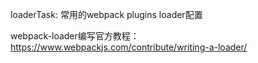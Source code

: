 loaderTask: 常用的webpack plugins loader配置

webpack-loader编写官方教程： https://www.webpackjs.com/contribute/writing-a-loader/